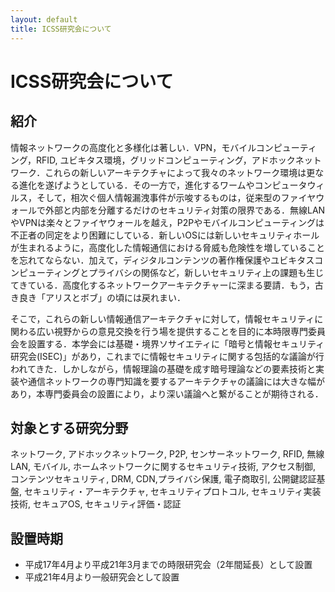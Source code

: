 ```yaml
---
layout: default
title: ICSS研究会について
---
```


# ICSS研究会について

## 紹介
情報ネットワークの高度化と多様化は著しい．VPN，モバイルコンピューティング，RFID, ユビキタス環境，グリッドコンピューティング，アドホックネットワーク．これらの新しいアーキテクチャによって我々のネットワーク環境は更なる進化を遂げようとしている．その一方で，進化するワームやコンピュータウィルス，そして，相次ぐ個人情報漏洩事件が示唆するものは，従来型のファイヤウォールで外部と内部を分離するだけのセキュリティ対策の限界である．無線LANやVPNは楽々とファイヤウォールを越え，P2Pやモバイルコンピューティングは不正者の同定をより困難にしている．新しいOSには新しいセキュリティホールが生まれるように，高度化した情報通信における脅威も危険性を増していることを忘れてならない．加えて，ディジタルコンテンツの著作権保護やユビキタスコンピューティングとプライバシの関係など，新しいセキュリティ上の課題も生じてきている．高度化するネットワークアーキテクチャーに深まる要請．もう，古き良き「アリスとボブ」の頃には戻れまい．

そこで，これらの新しい情報通信アーキテクチャに対して，情報セキュリティに関わる広い視野からの意見交換を行う場を提供することを目的に本時限専門委員会を設置する．本学会には基礎・境界ソサイエティに「暗号と情報セキュリティ研究会(ISEC)」があり，これまでに情報セキュリティに関する包括的な議論が行われてきた．しかしながら，情報理論の基礎を成す暗号理論などの要素技術と実装や通信ネットワークの専門知識を要するアーキテクチャの議論には大きな幅があり，本専門委員会の設置により，より深い議論へと繋がることが期待される．

## 対象とする研究分野
ネットワーク, アドホックネットワーク, P2P, センサーネットワーク, RFID, 無線LAN, モバイル, ホームネットワークに関するセキュリティ技術, アクセス制御, コンテンツセキュリティ, DRM, CDN,プライバシ保護, 電子商取引, 公開鍵認証基盤, セキュリティ・アーキテクチャ, セキュリティプロトコル, セキュリティ実装技術, セキュアOS, セキュリティ評価・認証

## 設置時期
- 平成17年4月より平成21年3月までの時限研究会（2年間延長）として設置
- 平成21年4月より一般研究会として設置
